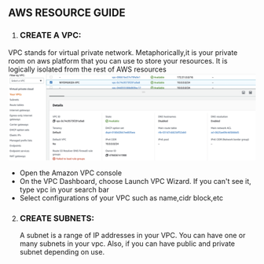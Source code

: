 ## AWS RESOURCE GUIDE
1. ### **CREATE A VPC:**
VPC stands for virtual private network. Metaphorically,it is your private room on aws platform that you can use to store your resources. It is logically isolated from the rest of  AWS resources![](proj2/vpc.PNG)
   +  Open the Amazon VPC console 
   +  On the VPC Dashboard, choose Launch VPC Wizard. If you can't see it, type vpc in your search bar
   + Select configurations of your VPC such as name,cidr block,etc
  
  
  
2. ### **CREATE SUBNETS:**   
     A subnet is a range of IP addresses in your VPC. You can have one or many subnets in your vpc. Also, if you can have public and private subnet depending on use.       